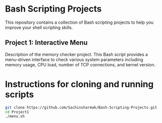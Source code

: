 # Bash Scripting Projects

This repository contains a collection of Bash scripting projects to help you improve your shell scripting skills.

## Project 1: Interactive Menu
Description of the memory checker project.
This Bash script provides a menu-driven interface to check various system parameters including memory usage, CPU load, number of TCP connections, and kernel version. 
# Instructions for cloning and running scripts
```bash
git clone https://github.com/Sachinsharmak/Bash-Scripting-Projects.git
cd Project1
./menu.sh
